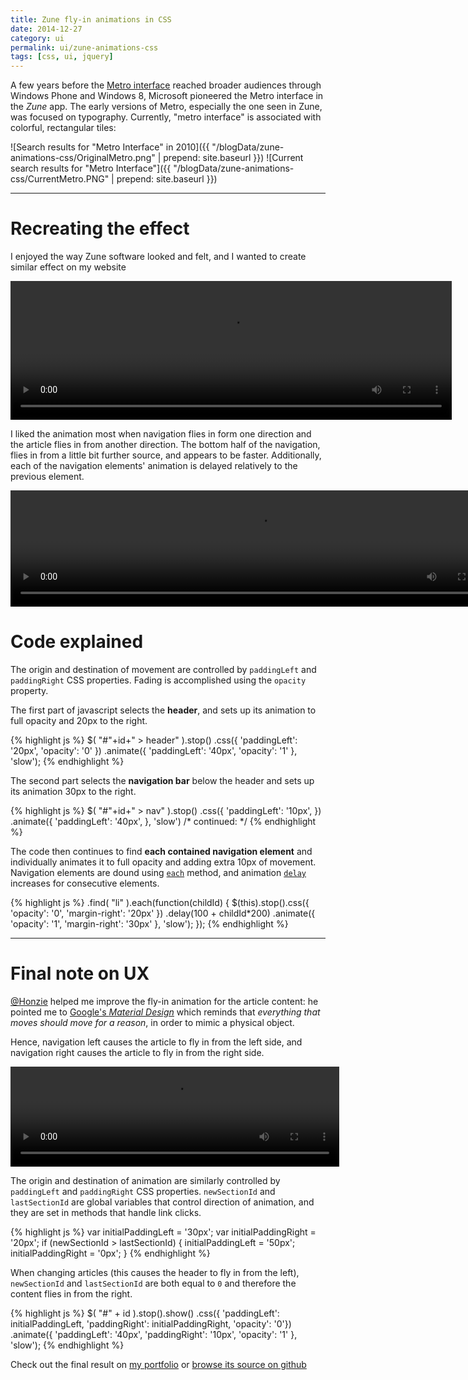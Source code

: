 ```yaml
---
title: Zune fly-in animations in CSS
date: 2014-12-27
category: ui
permalink: ui/zune-animations-css
tags: [css, ui, jquery]
---
```


A few years before the [Metro interface](http://en.wikipedia.org/wiki/Metro_%28design_language%29) reached broader audiences through Windows Phone and Windows 8, Microsoft pioneered the Metro interface in the *Zune* app. The early versions of Metro, especially the one seen in Zune, was focused on typography. Currently, "metro interface" is associated with colorful, rectangular tiles:

![Search results for "Metro Interface" in 2010]({{ "/blogData/zune-animations-css/OriginalMetro.png" | prepend: site.baseurl }}) 
![Current search results for "Metro Interface"]({{ "/blogData/zune-animations-css/CurrentMetro.PNG" | prepend: site.baseurl }})

***

Recreating the effect
===

I enjoyed the way Zune software looked and felt, and I wanted to create similar effect on my website

<video width="706" height="222" autoplay loop>
  <source src="{{baseurl}}/blogData/zune-animations-css/zune.webm" type="video/webm">  </video>

I liked the animation most when navigation flies in form one direction and the article flies in from another direction. The bottom half of the navigation, flies in from a little bit further source, and appears to be faster. Additionally, each of the navigation elements' animation is delayed relatively to the previous element.

<video width="794" height="186" autoplay loop>
  <source src="{{baseurl}}/blogData/zune-animations-css/portfolioArticles.webm" type="video/webm">  </video>

Code explained
===

The origin and destination of movement are controlled by `paddingLeft` and `paddingRight` CSS properties. Fading is accomplished using the `opacity` property.

The first part of javascript selects the **header**, and sets up its animation to full opacity and 20px to the right.

{% highlight js %}
  $( "#"+id+" > header" ).stop()
    .css({
      'paddingLeft': '20px',
      'opacity': '0'
    })
    .animate({
      'paddingLeft': '40px',
      'opacity': '1'
    }, 'slow');
{% endhighlight %}

The second part selects the **navigation bar** below the header and sets up its animation 30px to the right.

{% highlight js %}
  $( "#"+id+" > nav" ).stop()
    .css({
      'paddingLeft': '10px',
    })
    .animate({
      'paddingLeft': '40px',
    }, 'slow')
    /* continued: */
{% endhighlight %}

The code then continues to find **each contained navigation element** and individually animates it to full opacity and adding extra 10px of movement. Navigation elements are dound using [`each`](https://api.jquery.com/each/) method, and animation [`delay`](https://api.jquery.com/delay/) increases for consecutive elements.

{% highlight js %}
    .find( "li" ).each(function(childId) {
      $(this).stop().css({
        'opacity': '0',
        'margin-right': '20px'
      })
      .delay(100 + childId*200)
      .animate({
        'opacity': '1',
        'margin-right': '30px'
      }, 'slow');
    });
{% endhighlight %}

***

Final note on UX
===

[@Honzie](https://twitter.com/honzie) helped me improve the fly-in animation for the article content: he pointed me to [Google's *Material Design*](http://www.google.com/design/spec/material-design/introduction.html) which reminds that *everything that moves should move for a reason*, in order to mimic a physical object.

Hence, navigation left causes the article to fly in from the left side, and navigation right causes the article to fly in from the right side.

<video width="526" height="160" autoplay loop>
  <source src="{{baseurl}}/blogData/zune-animations-css/portfolioSections.webm" type="video/webm">  </video>

The origin and destination of animation are similarly controlled by `paddingLeft` and `paddingRight` CSS properties. `newSectionId` and `lastSectionId` are global variables that control direction of animation, and they are set in methods that handle link clicks.

{% highlight js %}
var initialPaddingLeft = '30px';
var initialPaddingRight = '20px';
if (newSectionId > lastSectionId)
{
  initialPaddingLeft = '50px';
  initialPaddingRight = '0px';
}
{% endhighlight %}

When changing articles (this causes the header to fly in from the left), `newSectionId` and `lastSectionId` are both equal to `0` and therefore the content flies in from the right.

{% highlight js %}
$( "#" + id ).stop().show()
  .css({
    'paddingLeft': initialPaddingLeft,
    'paddingRight': initialPaddingRight,
     'opacity': '0'})
  .animate({
    'paddingLeft': '40px',
    'paddingRight': '10px',
    'opacity': '1'
  }, 'slow');
{% endhighlight %}

Check out the final result on [my portfolio](http://amadeusw.com) or [browse its source on github](https://github.com/AmadeusW/amadeusw.github.io)
